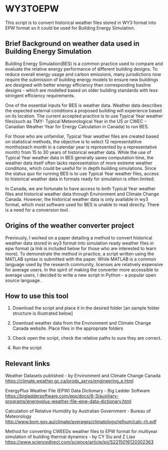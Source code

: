 # WY3TOEPW
This script is to convert historical weather files stored in WY3 format into EPW format so it could be used for Building Energy Simulation. 

## Brief Background on weather data used in Building Energy Simulation
Building Energy Simulation(BES) is a common practice used to compare and evaluate the relative energy performance of different building designs. To reduce overall energy usage and carbon emissions, many jurisdictions now require the submission of building energy models to ensure new buildings are designed with better energy efficiency than corresponding basline designs - which are modelled based on older building standards with less stringent efficiency requirements. 

One of the essential inputs for BES is weather data. Weather data describes the expected external conditions a proposed building will experience based on its location. The current accepted practice is to use Typical Year weather files(such as TMY- Typical Meteorological Year in the US or CWEC - Canadian Weather Year for Energy Calculation in Canada) to run BES. 

For those who are unfamiliar, Typical Year weather files are created based on statistical methods, the objective is to select 12 representatitve months(each month in a calendar year is represented by a representative month) from 15 to 30 years of historical weather data. While the use of Typical Year weather data in BES generally saves computation time, the weather data itself often lacks representation of more extreme weather conditions, which could be useful for in depth building simulations. Since the status quo for running BES is to use Typical Year weather files, access to historical weather data in formats ready for simulation is often limited. 

In Canada, we are fortunate to have access to both Typical Year weather files and historical weather data through Environment and Climate Change Canada. However, the historical weather data is only available in wy3 format, which most software used for BES is unable to read directly. There is a need for a conversion tool. 

## Origins of the weather converter project
Previously, I worked on a paper detailing a method to convert historical weather data stored in wy3 format into simulation ready weather files in epw format (a link is included below for those who are interested to learn more). To demonstrate the method in practice, a script written using the MATLAB syntax is submitted with the paper. While MATLAB is a common language used by the research community, licenses are relatively expensive for average users. In the spirit of making the converter more accessible to average users, I decided to write a new script in Python - a popular open source language.  

## How to use this tool
1. Download the script and place it in the desired folder [an sample folder structure is illustrated below]



2. Download weather data from the Environment and Climate Change Canada website. Place files in the appropriate folders


3. Check open the script, check the relative paths to sure they are correct. 


4. Run the script


## Relevant links
Weather Datasets published - by Environment and Climate Change Canada
https://climate.weather.gc.ca/prods_servs/engineering_e.html

EnergyPlus Weather File (EPW) Data Dictionary - Big Ladder Software
https://bigladdersoftware.com/epx/docs/8-3/auxiliary-programs/energyplus-weather-file-epw-data-dictionary.html

Calculation of Relative Humidity by Australian Government - Bureau of Meteorology
http://www.bom.gov.au/climate/averages/climatology/relhum/calc-rh.pdf

Method for converting CWEEDs weather files to EPW format for multiyear simulation of building thermal dynamics - by CY Siu and Z Liao
https://www.sciencedirect.com/science/article/pii/S2215016120302363
